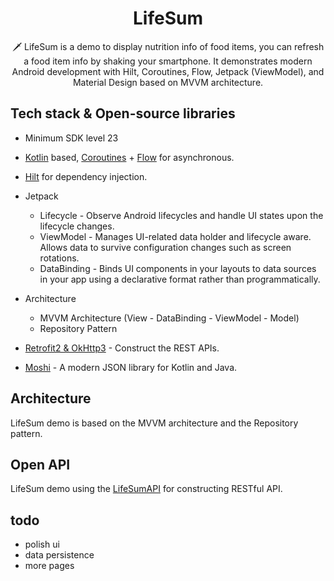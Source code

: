 <h1 align="center">LifeSum</h1>

<p align="center">  
🗡️ LifeSum is a demo to display nutrition info of food items, you can refresh a food item info by shaking your smartphone. It demonstrates modern Android development with Hilt, Coroutines, Flow, Jetpack (ViewModel), and Material Design based on MVVM architecture.
</p>

## Tech stack & Open-source libraries
- Minimum SDK level 23
- [Kotlin](https://kotlinlang.org/) based, [Coroutines](https://github.com/Kotlin/kotlinx.coroutines) + [Flow](https://kotlin.github.io/kotlinx.coroutines/kotlinx-coroutines-core/kotlinx.coroutines.flow/) for asynchronous.
- [Hilt](https://dagger.dev/hilt/) for dependency injection.
- Jetpack
  - Lifecycle - Observe Android lifecycles and handle UI states upon the lifecycle changes.
  - ViewModel - Manages UI-related data holder and lifecycle aware. Allows data to survive configuration changes such as screen rotations.
  - DataBinding - Binds UI components in your layouts to data sources in your app using a declarative format rather than programmatically.
 
- Architecture
  - MVVM Architecture (View - DataBinding - ViewModel - Model)
  - Repository Pattern
- [Retrofit2 & OkHttp3](https://github.com/square/retrofit) - Construct the REST APIs.
- [Moshi](https://github.com/square/moshi/) - A modern JSON library for Kotlin and Java.

## Architecture
LifeSum demo is based on the MVVM architecture and the Repository pattern.

## Open API
LifeSum demo using the [LifeSumAPI](https://api.lifesum.com) for constructing RESTful API.<br>

## todo
- polish ui
- data persistence
- more pages
